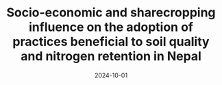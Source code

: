 ---
title: "Socio-economic and sharecropping influence on the adoption of practices beneficial to soil quality and nitrogen retention in Nepal"
collection: publications
category: manuscripts
permalink: /publication/farmers/nepal/sharecropping-soil-practices 
excerpt: The paper examines the determinants of adopting soil-friendly agricultural practices. It focuses on sharecropping influence on adoption of practices. Being a sharecropper is associated with low adoption of some and high adoption of other practices. Sharecroppers mostly do not adopt minimum tillage and fertiliser incorporation. Contrary to assertions, adoption is more context-dependent than uniformly hindered by contract.
date: 2024-10-01
venue: 'Farming System'
slidesurl: # 'http://academicpages.github.io/files/slides1.pdf'
paperurl: 'https://doi.org/10.1016/j.farsys.2024.100108'
bibtexurl: # 'http://academicpages.github.io/files/bibtex1.bib'
citation: 'Begho, T., Joshi, R., Nepal, B., Shrestha, R., Sharma, S., & Eory, V. (2024). Socio-economic and sharecropping influence on the adoption of practices beneficial to soil quality and nitrogen retention in Nepal. Farming System, 2(4), 100108. https://doi.org/10.1016/j.farsys.2024.100108'
---